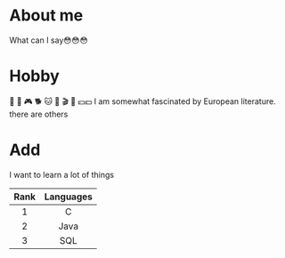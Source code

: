 # About me
What can I say😳😳😳
# Hobby
📖 🏀 🎮 🐕 🐱 💪 🎬 🚗 💴💵  I am somewhat fascinated by European literature.
there are others
# Add
I want to learn a lot of things

| Rank | Languages     |
|:----:|:-------------:|
|     1|      C        |
|     2|     Java      |
|     3|       SQL     |

